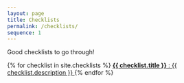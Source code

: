 ```yaml
---
layout: page
title: Checklists
permalink: /checklists/
sequence: 1
---
```


<p class="subtitle">Good checklists to go through!</p>

<nav class="panel">
  {% for checklist in site.checklists %}
  <a class="panel-block searchable" href="https://avinashpudale.github.io/port/checklists/">
    <span class="panel-icon">
      <i class="fas fa-book" aria-hidden="true"></i>
    </span>
    <strong>{{ checklist.title }}</strong> : {{ checklist.description }}
  </a>
  {% endfor %}
</nav>
